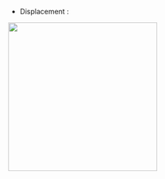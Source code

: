 
- Displacement :
<img height="300" src="https://user-images.githubusercontent.com/11039919/143879675-08b26044-f9a7-4f34-a88a-b94b973fc31d.png">
